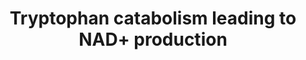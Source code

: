 ---
annotations:
- id: PW:0000219
  parent: classic metabolic pathway
  type: Pathway Ontology
  value: nicotinamide adenine dinucleotide biosynthetic pathway
- id: PW:0002580
  parent: classic metabolic pathway
  type: Pathway Ontology
  value: nicotinamide adenine dinucleotide metabolic pathway
- id: PW:0001282
  parent: classic metabolic pathway
  type: Pathway Ontology
  value: kynurenine metabolic pathway
- id: PW:0001276
  parent: classic metabolic pathway
  type: Pathway Ontology
  value: de novo nicotinamide adenine dinucleotide biosynthetic pathway
- id: PW:0002581
  parent: classic metabolic pathway
  type: Pathway Ontology
  value: nicotinamide adenine nucleotide utilization pathway
- id: PW:0001375
  parent: classic metabolic pathway
  type: Pathway Ontology
  value: nicotinamide adenine dinucleotide biosynthesis, the salvage pathway
- id: PW:0001281
  parent: classic metabolic pathway
  type: Pathway Ontology
  value: tryptophan degradation pathway
authors:
- DeSl
description: Scheme of mammalian tryptophan catabolism. Briefly, in mammalian cells,
  tryptophan is used mostly for protein synthesis. In a second quantitatively important
  pathway (driven by IDO in most cell types and by TDO more specifically in liver
  cells), it is the starting point of the kynurenine pathway. The kynurenine pathway
  gives birth to several metabolites, providing the appropriate enzymes that metabolize
  the various kynurenine intermediates are expressed. The main route of the kynurenine
  pathway leads to the formation of N -formyl kynurenine, L -kynurenine, 3-hydroxykynurenine,
  3-hydroxyanthra- nilic acid, quinolinic acid, nicotinic acid, and in fine nicotinamine
  adenine dinucleotides. Additional lateral branches of the kynurenine pathway lead
  to the formation of other terminal kynurenines, such as KA, xanthurenic acid, and
  anthranilic acid. Kynurenines indicated in boldface type ( i.e. L -kynurenine and
  KA) correspond to the most abundant kynurenines found in caput epididymal tissue.
  Outside the kynurenine pathway, tryptophan is also the precursor of serotonin and
  melatonin. A very small proportion of tryptophan is also transformed into indol
  derivatives, such as indoxyl acetic acid. Conversion of Trp to N -formyl kynurenine
  is achieved via IDO and/or TDO.   The kynurenine pathway can lead to the intracellular
  NAD+ production and consumption. De novo synthesis begins with the conversion of
  tryptophan to quinolate, which is converted to NaMN. NaMN is then adenylylated to
  form nicotinic acid adenine dinucleotide (NaAD+), which is converted to NAD+. NAD+-consuming
  enzymes break the bond between the Nam and ADP-ribosyl moieties. Nam, which is also
  provided in the diet, is salvaged to NMN, which is adenylylated to form NAD+. Na,
  which is provided in the diet and, potentially, by bacterial degradative pathways
  in vertebrates, is salvaged to form NaMN. NR, which occurs extracellularly in blood
  and milk and can be provided in the diet, is salvaged to NMN. Na and Nam are also
  converted to nicotinuric acid and N-methylnicotinamide elimination products.
last-edited: 2018-01-31
ndex: c17e784a-8b69-11eb-9e72-0ac135e8bacf
organisms:
- Homo sapiens
redirect_from:
- /index.php/Pathway:WP4210
- /instance/WP4210
revision: null
schema-jsonld:
- '@context': https://schema.org/
  '@id': https://wikipathways.github.io/pathways/WP4210.html
  '@type': Dataset
  creator:
    '@type': Organization
    name: WikiPathways
  description: Scheme of mammalian tryptophan catabolism. Briefly, in mammalian cells,
    tryptophan is used mostly for protein synthesis. In a second quantitatively important
    pathway (driven by IDO in most cell types and by TDO more specifically in liver
    cells), it is the starting point of the kynurenine pathway. The kynurenine pathway
    gives birth to several metabolites, providing the appropriate enzymes that metabolize
    the various kynurenine intermediates are expressed. The main route of the kynurenine
    pathway leads to the formation of N -formyl kynurenine, L -kynurenine, 3-hydroxykynurenine,
    3-hydroxyanthra- nilic acid, quinolinic acid, nicotinic acid, and in fine nicotinamine
    adenine dinucleotides. Additional lateral branches of the kynurenine pathway lead
    to the formation of other terminal kynurenines, such as KA, xanthurenic acid,
    and anthranilic acid. Kynurenines indicated in boldface type ( i.e. L -kynurenine
    and KA) correspond to the most abundant kynurenines found in caput epididymal
    tissue. Outside the kynurenine pathway, tryptophan is also the precursor of serotonin
    and melatonin. A very small proportion of tryptophan is also transformed into
    indol derivatives, such as indoxyl acetic acid. Conversion of Trp to N -formyl
    kynurenine is achieved via IDO and/or TDO.   The kynurenine pathway can lead to
    the intracellular NAD+ production and consumption. De novo synthesis begins with
    the conversion of tryptophan to quinolate, which is converted to NaMN. NaMN is
    then adenylylated to form nicotinic acid adenine dinucleotide (NaAD+), which is
    converted to NAD+. NAD+-consuming enzymes break the bond between the Nam and ADP-ribosyl
    moieties. Nam, which is also provided in the diet, is salvaged to NMN, which is
    adenylylated to form NAD+. Na, which is provided in the diet and, potentially,
    by bacterial degradative pathways in vertebrates, is salvaged to form NaMN. NR,
    which occurs extracellularly in blood and milk and can be provided in the diet,
    is salvaged to NMN. Na and Nam are also converted to nicotinuric acid and N-methylnicotinamide
    elimination products.
  keywords:
  - 2-Amino-3-carboxymuconate
  - 3-HAO
  - 3-OH anthranilic acid (HAA)
  - 3-OH kynurenine (HK)
  - '3-hydroxyanthranilate '
  - 5-HT
  - ADP-ribosyl
  - AFMID
  - Anthranilic acid (AA)
  - IDO
  - Indoxyl acetic acid (IAA)
  - K3H
  - KAT
  - KYNU
  - Kynurenic acid (KA)
  - L-alanine
  - L-kynurenine
  - N-formyl kynurenine
  - N-methylnicotinamide
  - NAD+
  - 'NAD+-consuming '
  - NMN
  - NR
  - Nadsyn1
  - Nam
  - Naprt
  - Nicotinamide
  - 'Nicotinic acid '
  - Nicotinic acid (NA)
  - 'Nicotinic acid adenine '
  - Nicotinuric acid
  - Nmnat1
  - Nmnat2
  - Nmnat3
  - Nrk1
  - Nrk2
  - PBEF
  - QPRT
  - Quinolinic acid (QA)
  - 'Serotonin/melatonin '
  - TDO
  - Tryptophan (Trp)
  - Xanthurenic acid (XA)
  - dinucleotide (NaAD+)
  - dioxygenase
  - enzymes
  - mononucleotide
  - production
  - 'protein '
  - semialdehyde
  - synthesis
  license: CC0
  name: Tryptophan catabolism leading to NAD+ production
seo: CreativeWork
title: Tryptophan catabolism leading to NAD+ production
wpid: WP4210
---